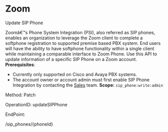 #     Zoom


Update SIP Phone

Zoomâ€™s Phone System Integration (PSI), also referred as SIP phones, enables an organization to leverage the Zoom client to complete a softphone registration to supported premise based PBX system. End users will have the ability to have softphone functionality within a single client while maintaining a comparable interface to Zoom Phone. Use this API to update information of a specific SIP Phone on a Zoom account.
**Prerequisites**:
* Currently only supported on Cisco and Avaya PBX systems. 
* The account owner or account admin must first enable SIP Phone Integration by contacting the [Sales](https://zoom.us/contactsales) team. **Scope:** `sip_phone:write:admin`
 

Method: Patch

OperationID: updateSIPPhone

EndPoint:

/sip_phones/{phoneId}
